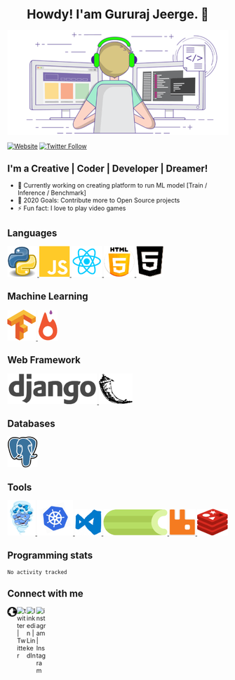 <h1 align="center"> Howdy! I'am Gururaj Jeerge. 👋 </h1>

![Hero Image](https://github.com/iamjeerge/iamjeerge/blob/main/assets/hero.gif)

[![Website](https://img.shields.io/website?label=gururaj.live&style=for-the-badge&url=https%3A%2F%2Fgururaj.live)](https://gururaj.live)
[![Twitter Follow](https://img.shields.io/twitter/follow/iamjeerge?color=1DA1F2&logo=twitter&style=for-the-badge)](https://twitter.com/intent/follow?original_referer=https%3A%2F%2Fgithub.com%2FcodeSTACKr&screen_name=iamjeerge)

## I'm a Creative | Coder | Developer | Dreamer!

-   🌱 Currently working on creating platform to run ML model [Train / Inference / Benchmark]
-   🥅 2020 Goals: Contribute more to Open Source projects
-   ⚡ Fun fact: I love to play video games

## Languages

<p float="left">
    <a href="https://www.python.org/" target="_blank" >
    <img src="https://raw.githubusercontent.com/iamjeerge/iamjeerge/main/assets/python.png" height="70" />
    </a>
    <a href="https://www.javascript.com/" target="_blank" >
    <img src="https://raw.githubusercontent.com/iamjeerge/iamjeerge/main/assets/javascript.png" height="70" />
    </a>
    <a href="https://reactjs.org/" target="_blank" >
    <img src="https://raw.githubusercontent.com/iamjeerge/iamjeerge/main/assets/reactjs.png" height="70" />
    </a>
    <a href="https://html.com/" target="_blank" >
    <img src="https://raw.githubusercontent.com/iamjeerge/iamjeerge/main/assets/html.png" height="70" />
    </a>
    <a href="https://developer.mozilla.org/en-US/docs/Web/CSS" target="_blank" >
    <img src="https://raw.githubusercontent.com/iamjeerge/iamjeerge/main/assets/css.png" height="70" />
    </a>
</p>

## Machine Learning

<p float="left">
    <a href="https://www.tensorflow.org/" target="_blank" >
    <img src="https://raw.githubusercontent.com/iamjeerge/iamjeerge/main/assets/tensorflow.png"  height="70" /> 
    </a>
    <a href="https://pytorch.org/" target="_blank" >
    <img src="https://raw.githubusercontent.com/iamjeerge/iamjeerge/main/assets/pytorch.png"  height="70" />
    </a>
</p>

## Web Framework

<p float="left">
    <a href="https://www.djangoproject.com/" target="_blank" >
    <img src="https://raw.githubusercontent.com/iamjeerge/iamjeerge/main/assets/django.png" height="70" />
    </a>
    <a href="https://flask.palletsprojects.com/" target="_blank" >
    <img src="https://raw.githubusercontent.com/iamjeerge/iamjeerge/main/assets/flask.png" height="70" />
    </a>
</p>

## Databases

<p float="left">
    <a href="https://www.postgresql.org/" target="_blank" >
    <img src="https://raw.githubusercontent.com/iamjeerge/iamjeerge/main/assets/postgresql.png" height="70" />
    </a>  
</p>

## Tools

<p float="left">
    <a href="https://www.docker.com/" target="_blank" >
    <img src="https://raw.githubusercontent.com/iamjeerge/iamjeerge/main/assets/docker.gif"  height="80" /> 
    </a>
    <a href="https://kubernetes.io/" target="_blank" >
    <img src="https://raw.githubusercontent.com/iamjeerge/iamjeerge/main/assets/k8s.gif"  height="80" />
    </a>
    <a href="https://code.visualstudio.com/" target="_blank" >
    <img src="https://raw.githubusercontent.com/iamjeerge/iamjeerge/main/assets/vscode.gif"  height="60" />
    </a>
    <a href="https://docs.celeryproject.org/" target="_blank" >
    <img src="https://raw.githubusercontent.com/iamjeerge/iamjeerge/main/assets/celery.png"  height="60" />
    </a>
    <a href="https://www.rabbitmq.com/" target="_blank" >
    <img src="https://raw.githubusercontent.com/iamjeerge/iamjeerge/main/assets/rabbitmq.png"  height="60" />
    </a>
    <a href="https://redis.io/" target="_blank" >
    <img src="https://raw.githubusercontent.com/iamjeerge/iamjeerge/main/assets/redis.png"  height="60" />
    </a>
</p>

## Programming stats

<!--START_SECTION:waka-->

```text
No activity tracked
```

<!--END_SECTION:waka-->

## Connect with me

[<img align="left" alt="gururaj.live" width="22px" src="https://raw.githubusercontent.com/iconic/open-iconic/master/svg/globe.svg" />][website]
[<img align="left" alt="twitter | Twitter" width="22px" src="https://cdn.jsdelivr.net/npm/simple-icons@v3/icons/twitter.svg" />][twitter]
[<img align="left" alt="linkedin | LinkedIn" width="22px" src="https://cdn.jsdelivr.net/npm/simple-icons@v3/icons/linkedin.svg" />][linkedin]
[<img align="left" alt="instagram | Instagram" width="22px" src="https://cdn.jsdelivr.net/npm/simple-icons@v3/icons/instagram.svg" />][instagram]

[website]: https://gururaj.live
[twitter]: https://twitter.com/iamjeerge
[linkedin]: https://in.linkedin.com/in/jeerge
[instagram]: http://instagram.com/iamjeerge

